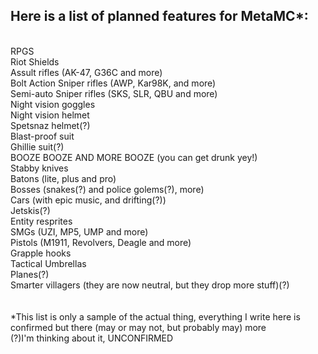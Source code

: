 ## Here is a list of planned features for MetaMC*:
<br>RPGS
<br>Riot Shields
<br>Assult rifles (AK-47, G36C and more)
<br>Bolt Action Sniper rifles (AWP, Kar98K, and more)
<br>Semi-auto Sniper rifles (SKS, SLR, QBU and more)
<br>Night vision goggles
<br>Night vision helmet
<br>Spetsnaz helmet(?)
<br>Blast-proof suit
<br>Ghillie suit(?)
<br>BOOZE BOOZE AND MORE BOOZE (you can get drunk yey!)
<br>Stabby knives
<br>Batons (lite, plus and pro)
<br>Bosses (snakes(?) and police golems(?), more)
<br>Cars (with epic music, and drifting(?))
<br>Jetskis(?)
<br>Entity resprites
<br>SMGs (UZI, MP5, UMP and more)
<br>Pistols (M1911, Revolvers, Deagle and more)
<br>Grapple hooks
<br>Tactical Umbrellas
<br>Planes(?)
<br>Smarter villagers (they are now neutral, but they drop more stuff)(?)
<br>
<br>
<br>*This list is only a sample of the actual thing, everything I write here is confirmed but there (may or may not, but probably may) more
<br>(?)I'm thinking about it, UNCONFIRMED
